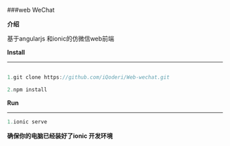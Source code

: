 ###web WeChat

**介绍**

基于angularjs 和ionic的仿微信web前端

**Install**

----
```javascript

1.git clone https://github.com/iQoderi/Web-wechat.git

2.npm install

```

**Run**

----
```javascript
1.ionic serve

```



**确保你的电脑已经装好了ionic 开发环境**


